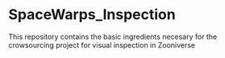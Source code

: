 # SpaceWarps_Inspection
This repository contains the basic ingredients necesary for the crowsourcing project for visual inspection in Zooniverse 
